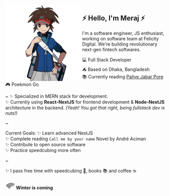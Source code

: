 <img align="left" width="240" src="./img/meraj-coding-7.png"> 

## ⚡ Hello, I'm Meraj ⚡ 

I'm a software engineer, JS enthusiast, working on software team at Felicity Digital. We're building revolutionary next-gen fintech softwares. 

💻 Full Stack Developer <br> 
⛺ Based on Dhaka, Bangladesh <br>
📚 Currently reading [Paliye Jabar Pore](https://www.goodreads.com/book/show/44178337) <br> 
🎮 Poekmon Go <br> 

~
✨ Specialized in MERN stack for development. <br>
✨ Currently using **React-NextJS** for frontend development & **Node-NestJS** architecture in the backend. *(Yeah! You got that right, being fullstack dev is nuts!)*



~

Current Goals: 
✨ Learn advanced NestJS <br> 
✨ Complete reading `Call me by your name` Novel by André Aciman <br> 
✨ Contribute to open source software <br> 
✨ Practice speedcubing more often <br> 

~

✨ I pass free time with speedcubing 🧊, books 📚 and coffee ☕

#### ![Winter is coming](img/stark-2.png)  Winter is coming 

